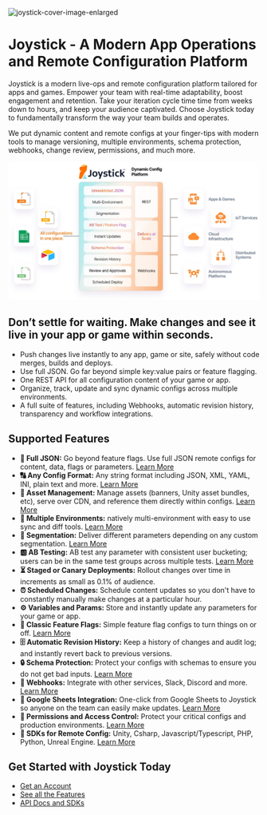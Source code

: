 ![joystick-cover-image-enlarged](https://github.com/getjoystick/.github/assets/127026916/a2bced52-7e61-4ffd-b2b5-2ba1fec8c73b)

# Joystick - A Modern App Operations and Remote Configuration Platform

Joystick is a modern live-ops and remote configuration platform tailored for apps and games. Empower your team with real-time adaptability, boost engagement and retention. Take your iteration cycle time time from weeks down to hours, and keep your audience captivated. Choose Joystick today to fundamentally transform the way your team builds and operates.

We put dynamic content and remote configs at your finger-tips with modern tools to manage versioning, multiple environments, schema protection, webhooks, change review, permissions, and much more.

![Joystick](https://github.com/getjoystick/.github/blob/main/img/joystick-platform.png?raw=true)

## Don’t settle for waiting. Make changes and see it live in your app or game within seconds.

- Push changes live instantly to any app, game or site, safely without code merges, builds and deploys.
- Use full JSON. Go far beyond simple key:value pairs or feature flagging.
- One REST API for all configuration content of your game or app.
- Organize, track, update and sync dynamic configs across multiple environments.
- A full suite of features, including Webhooks, automatic revision history, transparency and workflow integrations.

## Supported Features

- **📝 Full JSON:** Go beyond feature flags. Use full JSON remote configs for content, data, flags or parameters. [Learn More](https://docs.getjoystick.com/content-management-configs/)
- **🔠 Any Config Format:** Any string format including JSON, XML, YAML, INI, plain text and more. [Learn More](https://docs.getjoystick.com/content-management-configs-string/)
- **📁 Asset Management:** Manage assets (banners, Unity asset bundles, etc), serve over CDN, and reference them directly within configs. [Learn More](https://docs.getjoystick.com/asset-management/)
- **🔀 Multiple Environments:** natively multi-environment with easy to use sync and diff tools. [Learn More](https://docs.getjoystick.com/content-management-environments/)
- **🎯 Segmentation:** Deliver different parameters depending on any custom segmentation. [Learn More](https://docs.getjoystick.com/dynamic-content-key-concepts/)
- **🆎 AB Testing:** AB test any parameter with consistent user bucketing; users can be in the same test groups across multiple tests. [Learn More](https://docs.getjoystick.com/dynamic-content-key-concepts/)
- **⏳ Staged or Canary Deployments:** Rollout changes over time in increments as small as 0.1% of audience. 
- **⏰️ Scheduled Changes:** Schedule content updates so you don't have to constantly manually make changes at a particular hour.
- **⚙️ Variables and Params:** Store and instantly update any parameters for your game or app.
- **🚩 Classic Feature Flags:** Simple feature flag configs to turn things on or off. [Learn More](https://docs.getjoystick.com/knowledge-remote-configuration-for-feature-flagging/)
- **🗄️ Automatic Revision History:** Keep a history of changes and audit log; and instantly revert back to previous versions.
- **🔒 Schema Protection:** Protect your configs with schemas to ensure you do not get bad inputs. [Learn More](https://docs.getjoystick.com/feature-schema-protection-for-json-configuration/) 
- **🔗 Webhooks:** Integrate with other services, Slack, Discord and more. [Learn More](https://docs.getjoystick.com/feature-webhooks-for-remote-config/)
- **🔢 Google Sheets Integration:** One-click from Google Sheets to Joystick so anyone on the team can easily make updates. [Learn More](https://docs.getjoystick.com/integration-google-sheets/)
- **👥 Permissions and Access Control:** Protect your critical configs and production environments. [Learn More](https://docs.getjoystick.com/content-management-permissions/)
- **📱 SDKs for Remote Config:** Unity, Csharp, Javascript/Typescript, PHP, Python, Unreal Engine. [Learn More](https://docs.getjoystick.com/integration-guide/)

## Get Started with Joystick Today

- [Get an Account](https://app.getjoystick.com/onboarding)
- [See all the Features](https://www.getjoystick.com/features)
- [API Docs and SDKs](https://docs.getjoystick.com)

